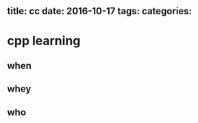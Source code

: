title: cc
date: 2016-10-17
tags:
categories:
---

# cpp learning #

## when ##

## whey ##

## who ##

